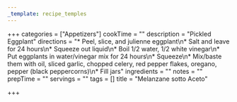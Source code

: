 ```yaml
---
_template: recipe_temples
---
```




+++
categories = ["Appetizers"]
cookTime = ""
description = "Pickled Eggplant"
directions = "* Peel, slice, and julienne eggplant\n* Salt and leave for 24 hours\n* Squeeze out liquid\n* Boil 1/2 water, 1/2 white vinegar\n* Put eggplants in water/vinegar mix for 24 hours\n* Squeeze\n* Mix/baste them with oil, sliced garlic, chopped celery, red pepper flakes, oregano, pepper (black peppercorns)\n* Fill jars"
ingredients = ""
notes = ""
prepTime = ""
servings = ""
tags = []
title = "Melanzane sotto Aceto"

+++
